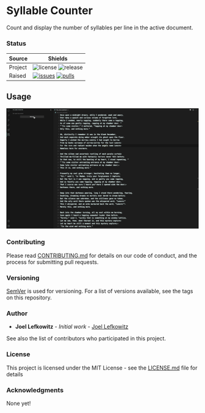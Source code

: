 # Syllable Counter

Count and display the number of syllables per line in the active document.

### Status

| Source     | Shields                                                        |
| ---------- | -------------------------------------------------------------- |
| Project    | ![license][license] ![release][release]                        |
| Raised     | [![issues][issues]][issues_link] [![pulls][pulls]][pulls_link] |

## Usage

![Example usage][example_gif]

### Contributing

Please read [CONTRIBUTING.md](https://github.com/JoelLefkowitz/syllable-counter/raw/master/CONTRIBUTING.md) for details on our code of conduct, and the process for submitting pull requests.

### Versioning

[SemVer](http://semver.org/) is used for versioning. For a list of versions available, see the tags on this repository.

### Author

- **Joel Lefkowitz** - _Initial work_ - [Joel Lefkowitz](https://github.com/JoelLefkowitz)

See also the list of contributors who participated in this project.

### License

This project is licensed under the MIT License - see the [LICENSE.md](https://github.com/JoelLefkowitz/syllable-counter/raw/master/LICENSE.md) file for details

### Acknowledgments

None yet!

<!--- Table links --->

[license]: https://img.shields.io/github/license/joellefkowitz/syllable-counter
[release]: https://img.shields.io/github/v/tag/joellefkowitz/syllable-counter

[issues]: https://img.shields.io/github/issues/joellefkowitz/syllable-counter "Issues"
[issues_link]: https://github.com/JoelLefkowitz/syllable-counter/issues

[pulls]: https://img.shields.io/github/issues-pr/joellefkowitz/syllable-counter "Pull requests"
[pulls_link]: https://github.com/JoelLefkowitz/syllable-counter/pulls

[example_gif]: https://github.com/JoelLefkowitz/syllable-counter/raw/master/example.gif "Example usage"
